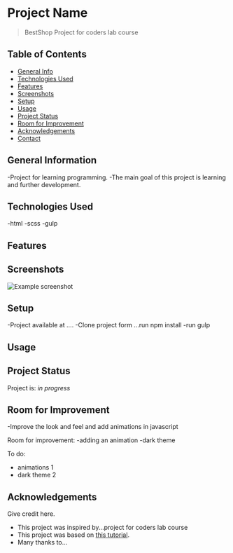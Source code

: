 # Project Name
> BestShop 
>Project for coders lab course
## Table of Contents
* [General Info](#general-information)
* [Technologies Used](#technologies-used)
* [Features](#features)
* [Screenshots](#screenshots)
* [Setup](#setup)
* [Usage](#usage)
* [Project Status](#project-status)
* [Room for Improvement](#room-for-improvement)
* [Acknowledgements](#acknowledgements)
* [Contact](#contact)
<!-- * [License](#license) -->


## General Information
-Project for learning programming.
-The main goal of this project is learning and further development.



## Technologies Used
-html
-scss
-gulp


## Features



## Screenshots
![Example screenshot](screenshot.png)



## Setup
-Project available at ....
-Clone project form ...run npm install
-run gulp

## Usage



## Project Status
Project is: _in progress_


## Room for Improvement
-Improve the look and feel and add animations in javascript

Room for improvement:
-adding an animation
-dark theme

To do:
- animations 1
- dark theme 2


## Acknowledgements
Give credit here.
- This project was inspired by...project for coders lab course 
- This project was based on [this tutorial](https://coderslab.pl).
- Many thanks to...



